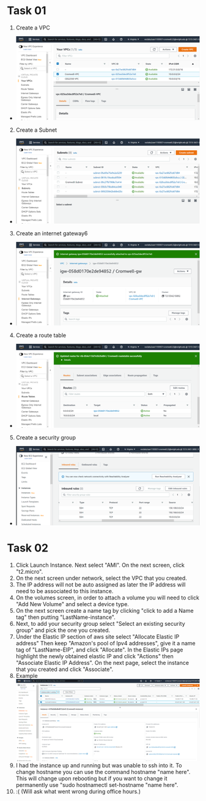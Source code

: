 # Task 01
1. Create a VPC 
- ![VPC](pics/VPC.png)
2. Create a Subnet
- ![Subnet](pics/Subnet.png)
3. Create an internet gateway6
- ![Internet Gateway](pics/gw.png)
4. Create a route table
- ![Route Table](pics/RT.png)
5. Create a security group
- ![Inbound Rules](pics/IR.png)

# Task 02
1. Click Launch Instance. Next select "AMI". On the next screen, click "t2.micro".
2. On the next screen under network, select the VPC that you created.
3. The IP address will not be auto assigned as later the IP address will need to be associated to this instance.
4. On the volumes screen, in order to attach a volume you will need to click "Add New Volume" and select a device type.
5. On the next screen create a name tag by clicking "click to add a Name tag" then putting "LastName-instance".
6. Next, to add your security group select "Select an existing security group" and pick the one you created.
7. Under the Elastic IP section of aws site select "Allocate Elastic IP address" Then keep "Amazon's pool of Ipv4 addresses", give it a name tag of "LastName-EIP", and click "Allocate". In the Elastic IPs page highlight the newly obtained elastic IP and click "Actions" then "Associate Elastic IP Address". On the next page, select the instance that you created and click "Associate".
8. Example
![Instance](pics/instance.png)
9. I had the instance up and running but was unable to ssh into it. To change hostname you can use the command hostname "name here". This will change upon rebooting but if you want to change it permanently use "sudo hostnamectl set-hostname "name here".
10. :( (Will ask what went wrong during office hours.)
